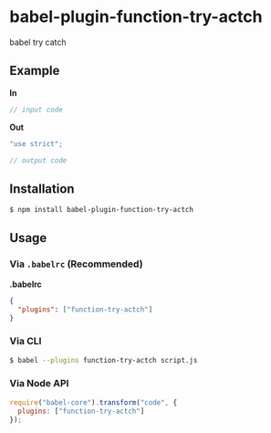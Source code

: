 # babel-plugin-function-try-actch

babel try catch

## Example

**In**

```js
// input code
```

**Out**

```js
"use strict";

// output code
```

## Installation

```sh
$ npm install babel-plugin-function-try-actch
```

## Usage

### Via `.babelrc` (Recommended)

**.babelrc**

```json
{
  "plugins": ["function-try-actch"]
}
```

### Via CLI

```sh
$ babel --plugins function-try-actch script.js
```

### Via Node API

```javascript
require("babel-core").transform("code", {
  plugins: ["function-try-actch"]
});
```
